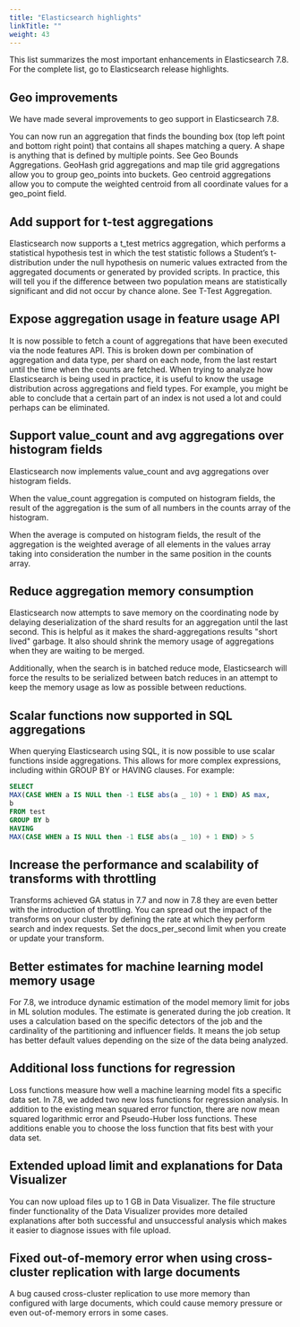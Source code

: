 ```yaml
---
title: "Elasticsearch highlights"
linkTitle: ""
weight: 43
---
```


This list summarizes the most important enhancements in Elasticsearch 7.8. For the complete list, go to Elasticsearch release highlights.

## Geo improvements

We have made several improvements to geo support in Elasticsearch 7.8.

You can now run an aggregation that finds the bounding box (top left point and bottom right point) that contains all shapes matching a query. A shape is anything that is defined by multiple points. See Geo Bounds Aggregations.
GeoHash grid aggregations and map tile grid aggregations allow you to group geo_points into buckets.
Geo centroid aggregations allow you to compute the weighted centroid from all coordinate values for a geo_point field.

## Add support for t-test aggregations

Elasticsearch now supports a t_test metrics aggregation, which performs a statistical hypothesis test in which the test statistic follows a Student’s t-distribution under the null hypothesis on numeric values extracted from the aggregated documents or generated by provided scripts. In practice, this will tell you if the difference between two population means are statistically significant and did not occur by chance alone. See T-Test Aggregation.

## Expose aggregation usage in feature usage API

It is now possible to fetch a count of aggregations that have been executed via the node features API. This is broken down per combination of aggregation and data type, per shard on each node, from the last restart until the time when the counts are fetched. When trying to analyze how Elasticsearch is being used in practice, it is useful to know the usage distribution across aggregations and field types. For example, you might be able to conclude that a certain part of an index is not used a lot and could perhaps can be eliminated.

## Support value_count and avg aggregations over histogram fields

Elasticsearch now implements value_count and avg aggregations over histogram fields.

When the value_count aggregation is computed on histogram fields, the result of the aggregation is the sum of all numbers in the counts array of the histogram.

When the average is computed on histogram fields, the result of the aggregation is the weighted average of all elements in the values array taking into consideration the number in the same position in the counts array.

## Reduce aggregation memory consumption

Elasticsearch now attempts to save memory on the coordinating node by delaying deserialization of the shard results for an aggregation until the last second. This is helpful as it makes the shard-aggregations results "short lived" garbage. It also should shrink the memory usage of aggregations when they are waiting to be merged.

Additionally, when the search is in batched reduce mode, Elasticsearch will force the results to be serialized between batch reduces in an attempt to keep the memory usage as low as possible between reductions.

## Scalar functions now supported in SQL aggregations

When querying Elasticsearch using SQL, it is now possible to use scalar functions inside aggregations. This allows for more complex expressions, including within GROUP BY or HAVING clauses. For example:

```sql
SELECT
MAX(CASE WHEN a IS NULL then -1 ELSE abs(a _ 10) + 1 END) AS max,
b
FROM test
GROUP BY b
HAVING
MAX(CASE WHEN a IS NULL then -1 ELSE abs(a _ 10) + 1 END) > 5
```

## Increase the performance and scalability of transforms with throttling

Transforms achieved GA status in 7.7 and now in 7.8 they are even better with the introduction of throttling. You can spread out the impact of the transforms on your cluster by defining the rate at which they perform search and index requests. Set the docs_per_second limit when you create or update your transform.

## Better estimates for machine learning model memory usage

For 7.8, we introduce dynamic estimation of the model memory limit for jobs in ML solution modules. The estimate is generated during the job creation. It uses a calculation based on the specific detectors of the job and the cardinality of the partitioning and influencer fields. It means the job setup has better default values depending on the size of the data being analyzed.

## Additional loss functions for regression

Loss functions measure how well a machine learning model fits a specific data set. In 7.8, we added two new loss functions for regression analysis. In addition to the existing mean squared error function, there are now mean squared logarithmic error and Pseudo-Huber loss functions. These additions enable you to choose the loss function that fits best with your data set.

## Extended upload limit and explanations for Data Visualizer

You can now upload files up to 1 GB in Data Visualizer. The file structure finder functionality of the Data Visualizer provides more detailed explanations after both successful and unsuccessful analysis which makes it easier to diagnose issues with file upload.

## Fixed out-of-memory error when using cross-cluster replication with large documents

A bug caused cross-cluster replication to use more memory than configured with large documents, which could cause memory pressure or even out-of-memory errors in some cases.
